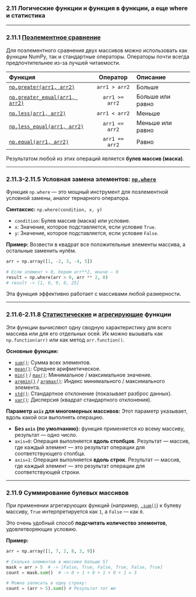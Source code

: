 ### 2.11 Логические функции и функция в функции, а еще where и статистика

---

### 2.11.1 [Поэлементное сравнение](https://numpy.org/doc/stable/reference/ufuncs.html#comparison-functions)

Для поэлементного сравнения двух массивов можно использовать как функции NumPy, так и стандартные операторы. Операторы почти всегда предпочтительнее из-за лучшей читаемости.

| Функция | Оператор | Описание |
| :--- | :---: | :--- |
| [`np.greater(arr1, arr2)`](https://numpy.org/doc/stable/reference/generated/numpy.greater.html) | `arr1 > arr2` | Больше |
| [`np.greater_equal(arr1, arr2)`](https://numpy.org/doc/stable/reference/generated/numpy.greater_equal.html)| `arr1 >= arr2`| Больше или равно |
| [`np.less(arr1, arr2)`](https://numpy.org/doc/stable/reference/generated/numpy.less.html) | `arr1 < arr2` | Меньше |
| [`np.less_equal(arr1, arr2)`](https://numpy.org/doc/stable/reference/generated/numpy.less_equal.html) | `arr1 <= arr2` | Меньше или равно |
| [`np.equal(arr1, arr2)`](https://numpy.org/doc/stable/reference/generated/numpy.equal.html) | `arr1 == arr2` | Равно |

Результатом любой из этих операций является **булев массив (маска)**.

---

### 2.11.3-2.11.5 Условная замена элементов: [`np.where`](https://numpy.org/doc/stable/reference/generated/numpy.where.html)

Функция `np.where` — это мощный инструмент для поэлементной условной замены, аналог тернарного оператора.

**Синтаксис:**
`np.where(condition, x, y)`

*   `condition`: Булев массив (маска) или условие.
*   `x`: Значение, которое подставляется, если условие `True`.
*   `y`: Значение, которое подставляется, если условие `False`.

**Пример:**
Возвести в квадрат все положительные элементы массива, а остальные заменить нулём.
```python
arr = np.array([1, -2, 3, -4, 5])

# Если элемент > 0, берем arr**2, иначе — 0
result = np.where(arr > 0, arr ** 2, 0) 
# result -> [1, 0, 9, 0, 25]
```
Эта функция эффективно работает с массивами любой размерности.

---

### 2.11.6-2.11.8 [Статистические](https://numpy.org/doc/stable/reference/routines.statistics.html) и [агрегирующие](https://numpy.org/doc/stable/reference/routines.math.html#sums-products-differences) функции

Эти функции вычисляют одну сводную характеристику для всего массива или для его отдельных осей. Их можно вызывать как `np.function(arr)` или как метод `arr.function()`.

**Основные функции:**
*   [`sum()`](https://numpy.org/doc/stable/reference/generated/numpy.sum.html): Сумма всех элементов.
*   [`mean()`](https://numpy.org/doc/stable/reference/generated/numpy.mean.html): Среднее арифметическое.
*   [`min()`](https://numpy.org/doc/stable/reference/generated/numpy.min.html) / [`max()`](https://numpy.org/doc/stable/reference/generated/numpy.max.html): Минимальное / максимальное значение.
*   [`argmin()`](https://numpy.org/doc/stable/reference/generated/numpy.argmin.html) / [`argmax()`](https://numpy.org/doc/stable/reference/generated/numpy.argmax.html): Индекс минимального / максимального элемента.
*   [`std()`](https://numpy.org/doc/stable/reference/generated/numpy.std.html): Стандартное отклонение (показывает разброс данных).
*   [`var()`](https://numpy.org/doc/stable/reference/generated/numpy.var.html): Дисперсия (квадрат стандартного отклонения).

**Параметр `axis` для многомерных массивов:**
Этот параметр указывает, вдоль какой оси выполнять операцию.
*   **Без `axis` (по умолчанию):** функция применяется ко всему массиву, результат — одно число.
*   `axis=0`: Операция выполняется **вдоль столбцов**. Результат — массив, где каждый элемент — это результат операции для соответствующего столбца.
*   `axis=1`: Операция выполняется **вдоль строк**. Результат — массив, где каждый элемент — это результат операции для соответствующей строки.

---

### 2.11.9 Суммирование булевых массивов

При применении агрегирующих функций (например, [`.sum()`](https://numpy.org/doc/stable/reference/generated/numpy.sum.html)) к булеву массиву, `True` интерпретируется как `1`, а `False` — как `0`.

Это очень удобный способ **подсчитать количество элементов**, удовлетворяющих условию.

**Пример:**
```python
arr = np.array([1, 7, 2, 8, 3, 9])

# Сколько элементов в массиве больше 5?
mask = arr > 5  # -> [False, True, False, True, False, True]
count = mask.sum()  # -> 0 + 1 + 0 + 1 + 0 + 1 = 3

# Можно записать в одну строку:
count = (arr > 5).sum() # Результат тот же
```
